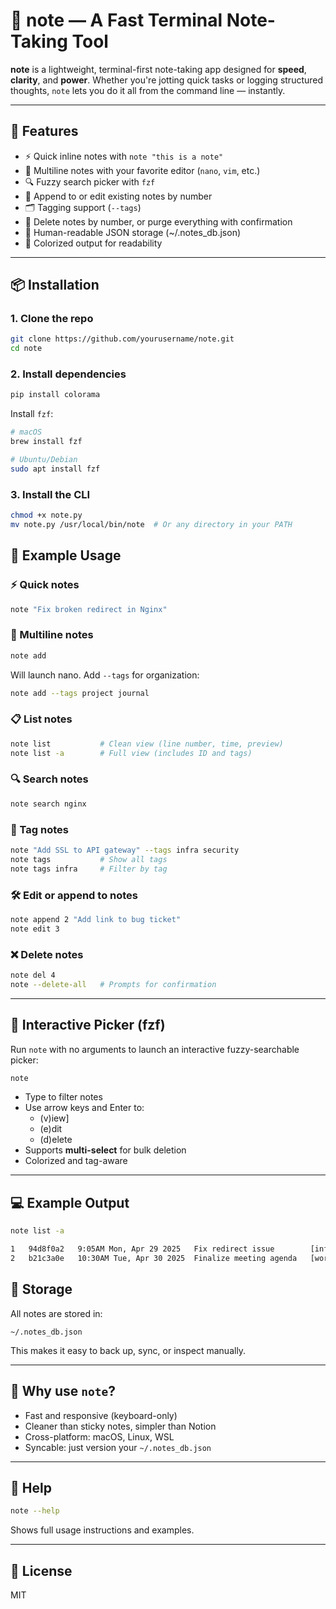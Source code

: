 # 📝 note — A Fast Terminal Note-Taking Tool

**note** is a lightweight, terminal-first note-taking app designed for **speed**, **clarity**, and **power**. Whether you're jotting quick tasks or logging structured thoughts, `note` lets you do it all from the command line — instantly.

---

## 🚀 Features

- ⚡ Quick inline notes with `note "this is a note"`  
- 📝 Multiline notes with your favorite editor (`nano`, `vim`, etc.)
- 🔍 Fuzzy search picker with `fzf`
- 🧠 Append to or edit existing notes by number
- 🗂 Tagging support (`--tags`)
- 🧹 Delete notes by number, or purge everything with confirmation
- 💾 Human-readable JSON storage (~/.notes_db.json)
- 🎨 Colorized output for readability

---

## 📦 Installation

### 1. Clone the repo

```bash
git clone https://github.com/yourusername/note.git
cd note
```

### 2. Install dependencies

```bash
pip install colorama
```

Install `fzf`:

```bash
# macOS
brew install fzf

# Ubuntu/Debian
sudo apt install fzf
```

### 3. Install the CLI

```bash
chmod +x note.py
mv note.py /usr/local/bin/note  # Or any directory in your PATH
```

## 🧪 Example Usage

### ⚡ Quick notes

```bash
note "Fix broken redirect in Nginx"
```

### 📝 Multiline notes

```bash
note add
```

Will launch nano. Add `--tags` for organization:

```bash
note add --tags project journal
```

### 📋 List notes

```bash
note list           # Clean view (line number, time, preview)
note list -a        # Full view (includes ID and tags)
```

### 🔍 Search notes

```bash
note search nginx
```

### 🧠 Tag notes

```bash
note "Add SSL to API gateway" --tags infra security
note tags           # Show all tags
note tags infra     # Filter by tag
```

### 🛠 Edit or append to notes

```bash
note append 2 "Add link to bug ticket"
note edit 3
```

### ❌ Delete notes

```bash
note del 4
note --delete-all   # Prompts for confirmation
```

---

## 🎯 Interactive Picker (fzf)

Run `note` with no arguments to launch an interactive fuzzy-searchable picker:

```bash
note
```

- Type to filter notes
- Use arrow keys and Enter to:
  - (v)iew]
  - (e)dit
  - (d)elete
- Supports **multi-select** for bulk deletion
- Colorized and tag-aware

---

## 💻 Example Output

```bash
note list -a

1   94d8f0a2   9:05AM Mon, Apr 29 2025   Fix redirect issue        [infra, urgent]
2   b21c3a0e   10:30AM Tue, Apr 30 2025  Finalize meeting agenda   [work, planning]
```

## 📁 Storage

All notes are stored in:

```
~/.notes_db.json
```

This makes it easy to back up, sync, or inspect manually.

---

## 🙌 Why use `note`?

- Fast and responsive (keyboard-only)
- Cleaner than sticky notes, simpler than Notion
- Cross-platform: macOS, Linux, WSL
- Syncable: just version your `~/.notes_db.json`

---

## 📖 Help

```bash
note --help
```

Shows full usage instructions and examples.

---

## 📜 License

MIT
